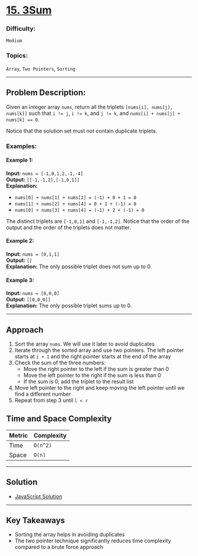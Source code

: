 # [15. 3Sum](https://leetcode.com/problems/3sum/description/)

### Difficulty:

`Medium`

### Topics:

`Array`, `Two Pointers`, `Sorting`

---

## Problem Description:

Given an integer array `nums`, return all the triplets `[nums[i], nums[j], nums[k]]` such that `i != j`, `i != k`, and `j != k`, and `nums[i] + nums[j] + nums[k] == 0`.

Notice that the solution set must not contain duplicate triplets.

### Examples:

#### Example 1:

**Input:** `nums = [-1,0,1,2,-1,-4]`  
**Output:** `[[-1,-1,2],[-1,0,1]]`  
**Explanation:**

- `nums[0] + nums[1] + nums[2] = (-1) + 0 + 1 = 0`
- `nums[1] + nums[2] + nums[4] = 0 + 1 + (-1) = 0`
- `nums[0] + nums[3] + nums[4] = (-1) + 2 + (-1) = 0`

The distinct triplets are `[-1,0,1]` and `[-1,-1,2]`. Notice that the order of the output and the order of the triplets does not matter.

#### Example 2:

**Input:** `nums = [0,1,1]`  
**Output:** `[]`  
**Explanation:** The only possible triplet does not sum up to 0.

#### Example 3:

**Input:** `nums = [0,0,0]`  
**Output:** `[[0,0,0]]`  
**Explanation:** The only possible triplet sums up to 0.

---

## Approach

1. Sort the array `nums`. We will use it later to avoid duplicates
2. Iterate through the sorted array and use two pointers. The left pointer starts at `i + 1` and the right pointer starts at the end of the array
3. Check the sum of the three numbers:
   - Move the right pointer to the left if the sum is greater than 0
   - Move the left pointer to the right if the sum is less than 0
   - If the sum is 0, add the triplet to the result list
4. Move left pointer to the right and keep moving the left pointer until we find a different number
5. Repeat from step 3 until `l < r`

## Time and Space Complexity

| Metric | Complexity |
| ------ | ---------- |
| Time   | `O(n^2)`   |
| Space  | `O(n)`     |

---

## Solution

- [JavaScript Solution](solution.js)

---

## Key Takeaways

- Sorting the array helps in avoiding duplicates
- The two pointer technique significantly reduces time complexity compared to a brute force approach
